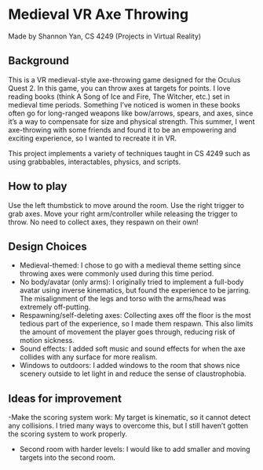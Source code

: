 # Medieval VR Axe Throwing
Made by Shannon Yan, CS 4249 (Projects in Virtual Reality)

## Background
This is a VR medieval-style axe-throwing game designed for the Oculus Quest 2. In this game, you can throw axes at targets for points. I love reading books (think A Song of Ice and Fire, The Witcher, etc.) set in medieval time periods. Something I’ve noticed is women in these books often go for long-ranged weapons like bow/arrows, spears, and axes, since it’s a way to compensate for size and physical strength. This summer, I went axe-throwing with some friends and found it to be an empowering and exciting experience, so I wanted to recreate it in VR.

This project implements a variety of techniques taught in CS 4249 such as using grabbables, interactables, physics, and scripts. 

## How to play
Use the left thumbstick to move around the room. 
Use the right trigger to grab axes.
Move your right arm/controller while releasing the trigger to throw.
No need to collect axes, they respawn on their own!

## Design Choices
- Medieval-themed: I chose to go with a medieval theme setting since throwing axes were commonly used during this time period.
- No body/avatar (only arms): I originally tried to implement a full-body avatar using inverse kinematics, but found the experience to be jarring. The misalignment of the legs and torso with the arms/head was extremely off-putting. 
- Respawning/self-deleting axes: Collecting axes off the floor is the most tedious part of the experience, so I made them respawn. This also limits the amount of movement the player goes through, reducing risk of motion sickness.
- Sound effects: I added soft music and sound effects for when the axe collides with any surface for more realism.
- Windows to outdoors: I added windows to the room that shows nice scenery outside to let light in and reduce the sense of claustrophobia. 

## Ideas for improvement
-Make the scoring system work: My target is kinematic, so it cannot detect any collisions. I tried many ways to overcome this, but I still haven’t gotten the scoring system to work properly.
- Second room with harder levels: I would like to add smaller and moving targets into the second room.

